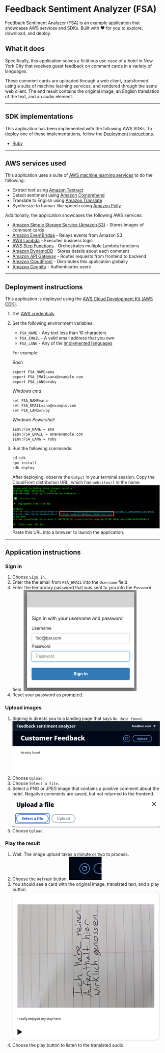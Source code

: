 # Feedback Sentiment Analyzer (FSA)

Feedback Sentiment Analyzer (FSA) is an example application that showcases AWS services and SDKs. Built with ❤️ for you to explore, download, and deploy.

## What it does

Specifically, this application solves a fictitious use case of a hotel in New York City that receives guest feedback on comment cards in a variety of languages.

These comment cards are uploaded through a web client, transformed using a suite of machine learning services, and rendered through the same web client. The end result contains the original image, an English translation of the text, and an audio element.

---

## SDK implementations

This application has been implemented with the following AWS SDKs. To deploy one of these implementations, follow the [Deployment instructions](#deployment-instructions).

- [Ruby](../../ruby/cross-services/feedback-sentiment-analyzer/README.md)

---

## AWS services used

This application uses a suite of [AWS machine learning services](https://aws.amazon.com/machine-learning/) to do the following:

- Extract text using [Amazon Textract](https://aws.amazon.com/textract/)
- Detect sentiment using [Amazon Comprehend](https://aws.amazon.com/comprehend/)
- Translate to English using [Amazon Translate](https://aws.amazon.com/translate/)
- Synthesize to human-like speech using [Amazon Polly](https://aws.amazon.com/polly/)

Additionally, the application showcases the following AWS services:

- [Amazon Simple Storage Service (Amazon S3)](https://aws.amazon.com/s3/) - Stores images of comment cards
- [Amazon EventBridge](https://aws.amazon.com/eventbridge/) - Relays events from Amazon S3
- [AWS Lambda](https://aws.amazon.com/lambda/) - Executes business logic
- [AWS Step Functions](https://aws.amazon.com/stepfunctions/) - Orchestrates multiple Lambda functions
- [Amazon DynamoDB](https://aws.amazon.com/dynamodb/) - Stores details about each comment
- [Amazon API Gateway](https://aws.amazon.com/apigw/) - Routes requests from frontend to backend
- [Amazon CloudFront](https://aws.amazon.com/cloudfront/) - Distributes this application globally
- [Amazon Cognito](https://aws.amazon.com/cognito) - Authenticates users

---

## Deployment instructions

This application is deployed using the [AWS Cloud Development Kit (AWS CDK)](https://aws.amazon.com/cdk/).

1. Get [AWS credentials](https://docs.aws.amazon.com/cli/latest/userguide/cli-configure-files.html).
1. Set the following environment variables:

   - `FSA_NAME` - Any text less than 10 characters
   - `FSA_EMAIL` - A valid email address that you own
   - `FSA_LANG` - Any of the [implemented languages](#sdk-implementations)

   For example:

   _Bash_

   ```
   export FSA_NAME=ana
   export FSA_EMAIL=ana@example.com
   export FSA_LANG=ruby
   ```

   _Windows cmd_

   ```
   set FSA_NAME=ana
   set FSA_EMAIL=ana@example.com
   set FSA_LANG=ruby
   ```

   _Windows Powershell_

   ```
   $Env:FSA_NAME = ana
   $Env:FSA_EMAIL = ana@example.com
   $Env:FSA_LANG = ruby
   ```

1. Run the following commands:
   ```
   cd cdk
   npm install
   cdk deploy
   ```
   After deploying, observe the `Output` in your terminal session.
   Copy the CloudFront distribution URL, which has `websiteurl` in the name.
   ![console output](output.png)
   Paste this URL into a browser to launch the application.

---

## Application instructions

### Sign in

1. Choose `Sign in`.
2. Enter the the email from `FSA_EMAIL` into the `Username` field.
3. Enter the temporary password that was sent to you into the `Password` field.
   ![login form](login.png)
4. Reset your password as prompted.

### Upload images

1. Signing in directs you to a landing page that says `No data found`.
   ![empty](no-data-found.png)
2. Choose `Upload`.
3. Choose `Select a file`.
4. Select a PNG or JPEG image that contains a positive comment about the hotel. Negative comments are saved, but not returned to the frontend.
   ![upload](upload.png)
5. Choose `Upload`.

### Play the result

1. Wait. The image upload takes a minute or two to process.
2. Choose the `Refresh` button.
   ![refresh](refresh.png)
3. You should see a card with the original image, translated text, and a play button.
   ![translated text](card.png)
4. Choose the play button to listen to the translated audio.
